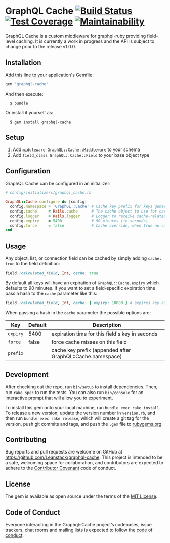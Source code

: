 # GraphQL Cache [![Build Status](https://travis-ci.org/Leanstack/graphql-cache.svg?branch=master)](https://travis-ci.org/Leanstack/graphql-cache) [![Test Coverage](https://api.codeclimate.com/v1/badges/c8560834b10db0618175/test_coverage)](https://codeclimate.com/github/Leanstack/graphql-cache/test_coverage) [![Maintainability](https://api.codeclimate.com/v1/badges/c8560834b10db0618175/maintainability)](https://codeclimate.com/github/Leanstack/graphql-cache/maintainability)

  GraphQL Cache is a custom middleware for graphql-ruby providing field-level caching.  It is currently a work in progress and the API is subject to change prior to the release v1.0.0.

## Installation

  Add this line to your application's Gemfile:

  ```ruby
  gem 'graphql-cache'
  ```

  And then execute:

      $ bundle

  Or install it yourself as:

      $ gem install graphql-cache

## Setup

  1. Add `middleware GraphQL::Cache::Middleware` to your schema
  2. Add `field_class GraphQL::Cache::Field` to your base object type

## Configuration

  GraphQL Cache can be configured in an initializer:

  ```ruby
  # config/initializers/graphql_cache.rb

  GraphQL::Cache.configure do |config|
    config.namespace = 'GraphQL::Cache' # Cache key prefix for keys generated by graphql-cache
    config.cache     = Rails.cache      # The cache object to use for caching
    config.logger    = Rails.logger     # Logger to receive cache-related log messages
    config.expiry    = 5400             # 90 minutes (in seconds)
    config.force     = false            # Cache override, when true no caching takes place
  end
  ```

## Usage

  Any object, list, or connection field can be cached by simply adding `cache: true` to the field definition:

  ```ruby
  field :calculated_field, Int, cache: true
  ```

  By default all keys will have an expiration of `GraphQL::Cache.expiry` which defaults to 90 minutes.  If you want to set a field-specific expiration time pass a hash to the `cache` parameter like this:

  ```ruby
  field :calculated_field, Int, cache: { expiry: 10800 } # expires key after 180 minutes
  ```

  When passing a hash in the `cache` parameter the possible options are:

  | Key      | Default | Description                                                |
  |----------|---------|------------------------------------------------------------|
  | `expiry` | 5400    | expiration time for this field's key in seconds            |
  | `force`  | false   | force cache misses on this field                           |
  | `prefix` |         | cache key prefix (appended after GraphQL::Cache.namespace) |

## Development

  After checking out the repo, run `bin/setup` to install dependencies. Then, run `rake spec` to run the tests. You can also run `bin/console` for an interactive prompt that will allow you to experiment.

  To install this gem onto your local machine, run `bundle exec rake install`. To release a new version, update the version number in `version.rb`, and then run `bundle exec rake release`, which will create a git tag for the version, push git commits and tags, and push the `.gem` file to [rubygems.org](https://rubygems.org).

## Contributing

  Bug reports and pull requests are welcome on GitHub at https://github.com/Leanstack/graphql-cache. This project is intended to be a safe, welcoming space for collaboration, and contributors are expected to adhere to the [Contributor Covenant](http://contributor-covenant.org) code of conduct.

## License

  The gem is available as open source under the terms of the [MIT License](https://opensource.org/licenses/MIT).

## Code of Conduct

  Everyone interacting in the Graphql::Cache project’s codebases, issue trackers, chat rooms and mailing lists is expected to follow the [code of conduct](https://github.com/Leanstack/graphql-cache/blob/master/CODE_OF_CONDUCT.md).
